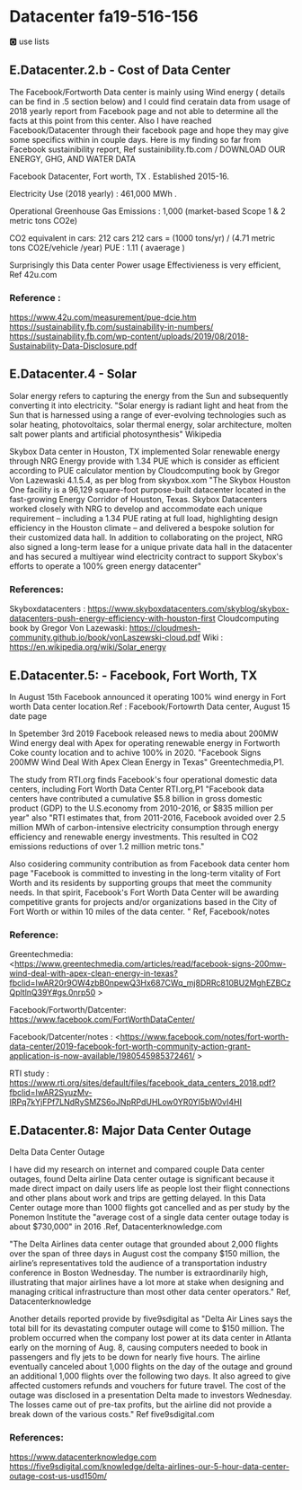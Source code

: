 # Datacenter fa19-516-156

:o2: use lists

## E.Datacenter.2.b - Cost of Data Center 

The Facebook/Fortworth Data center is mainly using Wind energy ( details can be find in .5 section below) and I could find ceratain data from usage of 2018 yearly report from Facebook page and not able to determine all the facts at this point from this center. Also I have reached Facebook/Datacenter through their facebook page and hope they may give some specifics within in couple days.
Here is my finding so far from Facebook sustainibility report, Ref sustainibility.fb.com / DOWNLOAD OUR ENERGY, GHG, AND WATER DATA 


Facebook Datacenter, Fort worth, TX .
Established 2015-16.

Electricity Use (2018 yearly)  : 461,000 MWh .

Operational Greenhouse Gas Emissions      : 1,000
(market-based Scope 1 & 2 metric tons CO2e) 

CO2 equivalent in cars: 212 cars
212 cars = (1000 tons/yr) / (4.71 metric tons CO2E/vehicle /year) 
PUE                            : 1.11 ( avaerage )

Surprisingly this Data center Power usage Effectivieness is very efficient, Ref 42u.com

### Reference : 
<https://www.42u.com/measurement/pue-dcie.htm>
<https://sustainability.fb.com/sustainability-in-numbers/>
<https://sustainability.fb.com/wp-content/uploads/2019/08/2018-Sustainability-Data-Disclosure.pdf>


## E.Datacenter.4 - Solar

Solar energy refers to capturing the energy from the Sun and subsequently converting it into electricity.
"Solar energy is radiant light and heat from the Sun that is harnessed using a range of ever-evolving technologies such as solar heating, photovoltaics, solar thermal energy, solar architecture, molten salt power plants and artificial photosynthesis" Wikipedia

Skybox Data center in Houston, TX implemented Solar renewable energy through NRG Energy provide  with 1.34 PUE which is consider as efficient according to PUE calculator mention by Cloudcomputing book by Gregor Von Lazewaski 4.1.5.4, as per blog from skyxbox.xom "The Skybox Houston One facility is a 96,129 square-foot purpose-built datacenter located in the fast-growing Energy Corridor of Houston, Texas. Skybox Datacenters worked closely with NRG to develop and accommodate each unique requirement – including a 1.34 PUE rating at full load, highlighting design efficiency in the Houston climate – and delivered a bespoke solution for their customized data hall. In addition to collaborating on the project, NRG also signed a long-term lease for a unique private data hall in the datacenter and has secured a multiyear wind electricity contract to support Skybox's efforts to operate a 100% green energy datacenter"
 

### References:
Skyboxdatacenters : <https://www.skyboxdatacenters.com/skyblog/skybox-datacenters-push-energy-efficiency-with-houston-first>
Cloudcomputing book by Gregor Von Lazewaski: <https://cloudmesh-community.github.io/book/vonLaszewski-cloud.pdf>
Wiki : <https://en.wikipedia.org/wiki/Solar_energy>

## E.Datacenter.5: - Facebook, Fort Worth, TX

In August 15th Facebook announced it operating 100% wind energy in Fort worth Data center location.Ref : Facebook/Fortowrth Data center, August 15 date page

In Spetember 3rd 2019 Facebook released news to media about 200MW Wind energy deal with Apex for operating renewable energy in Fortworth Coke county location and to achive 100% in 2020. "Facebook Signs 200MW Wind Deal With Apex Clean Energy in Texas" Greentechmedia,P1.

The study from RTI.org finds Facebook's four operational domestic data centers, including Fort Worth Data Center RTI.org,P1 "Facebook data centers have contributed a cumulative $5.8 billion in gross domestic product (GDP) to the U.S.economy from 2010-2016, or $835 million per year" also "RTI estimates that, from 2011-2016, Facebook avoided over 2.5 million MWh of
carbon-intensive electricity consumption through energy efficiency and renewable energy investments. This resulted in CO2 emissions reductions of over 1.2 million metric tons." 

Also cosidering community contribution as from Facebook data center hom page "Facebook is committed to investing in the long-term vitality of Fort Worth and its residents by supporting groups that meet the community needs. In that spirit, Facebook's Fort Worth Data Center will be awarding competitive grants for projects and/or organizations based in the City of Fort Worth or within 10 miles of the data center. " Ref, Facebook/notes


### Reference:
Greentechmedia:
<https://www.greentechmedia.com/articles/read/facebook-signs-200mw-wind-deal-with-apex-clean-energy-in-texas?fbclid=IwAR20r9OW4zbB0npewQ3Hx687CWq_mj8DRRc810BU2MghEZBCzQpltlnQ39Y#gs.0nrp50 >

Facebook/Fortworth/Datcenter:
<https://www.facebook.com/FortWorthDataCenter/>

Facebook/Datcenter/notes :
<https://www.facebook.com/notes/fort-worth-data-center/2019-facebook-fort-worth-community-action-grant-application-is-now-available/1980545985372461/ >

RTI study :
<https://www.rti.org/sites/default/files/facebook_data_centers_2018.pdf?fbclid=IwAR2SyuzMv-IRPq7kYjFPf7LNdRySMZS6oJNpRPdUHLow0YR0YI5bW0vI4HI>

## E.Datacenter.8: Major Data Center Outage

Delta Data Center Outage

I have did my research on internet and compared couple Data center outages, found Delta airline Data center outage is significant because it made direct impact on daily users life as people lost their flight connections and other plans about work and trips are getting delayed. In this Data Center outage more than 1000 flights got cancelled and as per study by the Ponemon Institute the "average cost of a single data center outage today is about $730,000" in 2016 .Ref, Datacenterknowledge.com

"The Delta Airlines data center outage that grounded about 2,000 flights over the span of three days in August cost the company $150 million, the airline’s representatives told the audience of a transportation industry conference in Boston Wednesday.
The number is extraordinarily high, illustrating that major airlines have a lot more at stake when designing and managing critical infrastructure than most other data center operators." Ref, Datacenterknowledge

Another details reported provide by five9sdigital as
"Delta Air Lines says the total bill for its devastating computer outage will come to $150 million.
The problem occurred when the company lost power at its data center in Atlanta early on the morning of Aug. 8, causing computers needed to book in passengers and fly jets to be down for nearly five hours.
The airline eventually canceled about 1,000 flights on the day of the outage and ground an additional 1,000 flights over the following two days. It also agreed to give affected customers refunds and vouchers for future travel.
The cost of the outage was disclosed in a presentation Delta made to investors Wednesday. The losses came out of pre-tax profits, but the airline did not provide a break down of the various costs." Ref five9sdigital.com


### References: 
<https://www.datacenterknowledge.com>
<https://five9sdigital.com/knowledge/delta-airlines-our-5-hour-data-center-outage-cost-us-usd150m/>
